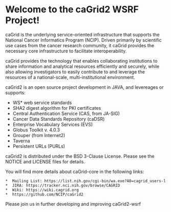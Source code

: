 Welcome to the caGrid2 WSRF Project!
=====================================

caGrid is the underlying service-oriented infrastructure that supports the National Cancer Informatics Program (NCIP). 
Driven primarily by scientific use cases from the cancer research community, it caGrid provides the necessary core 
infrastructure to facilitate interoperability.

caGrid provides the technology that enables collaborating institutions to share information and analytical resources 
efficiently and securely, while also allowing investigators to easily contribute to and leverage the resources of a 
national-scale, multi-institutional environment.

caGrid2 is an open source project development in JAVA, and levereages or supports:
 * WS* web service standards
 * SHA2 digest algorithm for PKI certificates 
 * Central Authentication Service (CAS, from JA-SIG)
 * Cancer Data Standards Repository (caDSR)
 * Enterprise Vocabulary Services (EVS)
 * Globus Toolkit v. 4.0.3
 * Grouper (from Internet2)
 * Taverna
 * Persistent URLs (PURLs)

caGrid2 is distributed under the BSD 3-Clause License.
Please see the NOTICE and LICENSE files for details.

You will find more details about caGrid-core in the following links:

    *  Mailing List: https://list.nih.gov/cgi-bin/wa.exe?A0=cagrid_users-l
    *  JIRA: https://tracker.nci.nih.gov/browse/CAGRID
    *  Wiki: https://wiki.cagrid.org
    *  https://github.com/NCIP/caGrid2

Please join us in further developing and improving caGrid2-wsrf
